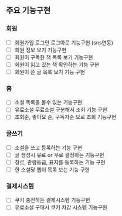 ## 주요 기능구현
### 회원
- [ ] 회원가입 로그인 로그아웃 기능구현 (sns연동)
- [ ] 회원 정보 보기 기능구현
- [ ] 회원이 구독한 책 목록 보기 기능구현
- [ ] 회원이 읽고 있는 책 확인하는 기능 구현
- [ ] 회원이 쓴 글 목록 보기 기능 구현

### 홈
- [ ] 소설 목록을 볼수 있는 기능구현
- [ ] 유료소설 무료소설 구분해서 조회 기능 구현
- [ ] 조회순, 좋아요 순, 구독자순 으로 조회 기능구현

### 글쓰기
- [ ] 소설을 쓰고 등록하는 기능 구현
- [ ] 글 생성시 유료 or 무료 결정하는 기능구현
- [ ] 장르, 관람등급, 표지를 등록하는 기능 구현
- [ ] 한 소설당 챕터 목록 보는 기능 구현

### 결제시스템
- [ ] 쿠키 충전하는 결제시스템 기능구현
- [ ] 유료소설 구매시 쿠키 차감 시스템 기능구현
